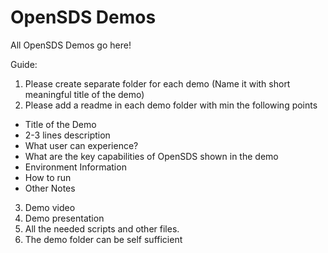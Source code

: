 # OpenSDS Demos
All OpenSDS Demos go here!

Guide:
1. Please create separate folder for each demo (Name it with short meaningful title of the demo)
2. Please add a readme in each demo folder with min the following points
  - Title of the Demo
  - 2-3 lines description
  - What user can experience?
  - What are the key capabilities of OpenSDS shown in the demo
  - Environment Information
  - How to run
  - Other Notes
3. Demo video
4. Demo presentation
5. All the needed scripts and other files. 
6. The demo folder can be self sufficient
